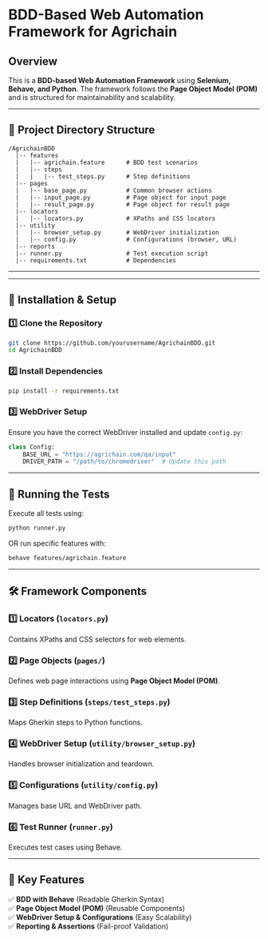 # BDD-Based Web Automation Framework for Agrichain

## Overview
This is a **BDD-based Web Automation Framework** using **Selenium, Behave, and Python**. The framework follows the **Page Object Model (POM)** and is structured for maintainability and scalability.

---

## 📂 Project Directory Structure
```
/AgrichainBDD
  |-- features
  |   |-- agrichain.feature      # BDD test scenarios
  |   |-- steps
  |   |   |-- test_steps.py      # Step definitions
  |-- pages
  |   |-- base_page.py           # Common browser actions
  |   |-- input_page.py          # Page object for input page
  |   |-- result_page.py         # Page object for result page
  |-- locators
  |   |-- locators.py            # XPaths and CSS locators
  |-- utility
  |   |-- browser_setup.py       # WebDriver initialization
  |   |-- config.py              # Configurations (browser, URL)
  |-- reports
  |-- runner.py                  # Test execution script
  |-- requirements.txt           # Dependencies
```

---

---

## 🚀 Installation & Setup
### **1️⃣ Clone the Repository**
```bash
git clone https://github.com/yourusername/AgrichainBDD.git
cd AgrichainBDD
```

### **2️⃣ Install Dependencies**
```bash
pip install -r requirements.txt
```

### **3️⃣ WebDriver Setup**
Ensure you have the correct WebDriver installed and update `config.py`:
```python
class Config:
    BASE_URL = "https://agrichain.com/qa/input"
    DRIVER_PATH = "/path/to/chromedriver"  # Update this path
```

---

## 🔹 Running the Tests
Execute all tests using:
```bash
python runner.py
```

OR run specific features with:
```bash
behave features/agrichain.feature
```

---

## 🛠️ Framework Components
### **1️⃣ Locators (`locators.py`)**
Contains XPaths and CSS selectors for web elements.

### **2️⃣ Page Objects (`pages/`)**
Defines web page interactions using **Page Object Model (POM)**.

### **3️⃣ Step Definitions (`steps/test_steps.py`)**
Maps Gherkin steps to Python functions.

### **4️⃣ WebDriver Setup (`utility/browser_setup.py`)**
Handles browser initialization and teardown.

### **5️⃣ Configurations (`utility/config.py`)**
Manages base URL and WebDriver path.

### **6️⃣ Test Runner (`runner.py`)**
Executes test cases using Behave.

---

## 📌 Key Features
✅ **BDD with Behave** (Readable Gherkin Syntax)  
✅ **Page Object Model (POM)** (Reusable Components)  
✅ **WebDriver Setup & Configurations** (Easy Scalability)  
✅ **Reporting & Assertions** (Fail-proof Validation)  



